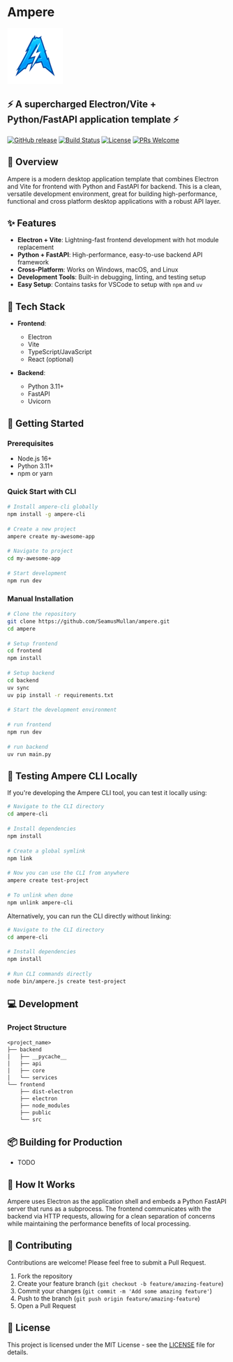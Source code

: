# Ampere

![Ampere Logo](assets/logo_128x128.png)

## ⚡ A supercharged Electron/Vite + Python/FastAPI application template ⚡

[![GitHub release](https://img.shields.io/github/v/release/SeamusMullan/ampere?include_prereleases&style=flat-square)](https://github.com/SeamusMullan/ampere/releases)
[![Build Status](https://img.shields.io/github/actions/workflow/status/SeamusMullan/ampere/main.yml?branch=main&style=flat-square)](https://github.com/SeamusMullan/ampere/actions)
[![License](https://img.shields.io/github/license/SeamusMullan/ampere?style=flat-square)](LICENSE)
[![PRs Welcome](https://img.shields.io/badge/PRs-welcome-brightgreen.svg?style=flat-square)](CONTRIBUTING.md)

</div>

## 🚀 Overview

Ampere is a modern desktop application template that combines Electron and Vite for frontend with Python and FastAPI for backend. This is a clean, versatile development environment, great for building high-performance, functional and cross platform desktop applications with a robust API layer.

## ✨ Features

- **Electron + Vite**: Lightning-fast frontend development with hot module replacement
- **Python + FastAPI**: High-performance, easy-to-use backend API framework
- **Cross-Platform**: Works on Windows, macOS, and Linux
- **Development Tools**: Built-in debugging, linting, and testing setup
- **Easy Setup**: Contains tasks for VSCode to setup with `npm` and `uv`

## 🔧 Tech Stack

- **Frontend**:
  - Electron
  - Vite
  - TypeScript/JavaScript
  - React (optional)

- **Backend**:
  - Python 3.11+
  - FastAPI
  - Uvicorn

## 🏁 Getting Started

### Prerequisites

- Node.js 16+
- Python 3.11+
- npm or yarn

### Quick Start with CLI

```bash
# Install ampere-cli globally
npm install -g ampere-cli

# Create a new project
ampere create my-awesome-app

# Navigate to project
cd my-awesome-app

# Start development
npm run dev
```

### Manual Installation

```bash
# Clone the repository
git clone https://github.com/SeamusMullan/ampere.git
cd ampere

# Setup frontend
cd frontend
npm install

# Setup backend
cd backend
uv sync
uv pip install -r requirements.txt

# Start the development environment

# run frontend
npm run dev

# run backend
uv run main.py
```

## 🧪 Testing Ampere CLI Locally

If you're developing the Ampere CLI tool, you can test it locally using:

```bash
# Navigate to the CLI directory
cd ampere-cli

# Install dependencies
npm install

# Create a global symlink
npm link

# Now you can use the CLI from anywhere
ampere create test-project

# To unlink when done
npm unlink ampere-cli
```

Alternatively, you can run the CLI directly without linking:

```bash
# Navigate to the CLI directory
cd ampere-cli

# Install dependencies
npm install

# Run CLI commands directly
node bin/ampere.js create test-project
```

## 💻 Development

### Project Structure

```text
<project_name>
├── backend
│   ├── __pycache__
│   ├── api
│   ├── core
│   └── services
└── frontend
    ├── dist-electron
    ├── electron
    ├── node_modules
    ├── public
    └── src
```

## 📦 Building for Production

- TODO

## 🔄 How It Works

Ampere uses Electron as the application shell and embeds a Python FastAPI server that runs as a subprocess. The frontend communicates with the backend via HTTP requests, allowing for a clean separation of concerns while maintaining the performance benefits of local processing.

## 🤝 Contributing

Contributions are welcome! Please feel free to submit a Pull Request.

1. Fork the repository
2. Create your feature branch (`git checkout -b feature/amazing-feature`)
3. Commit your changes (`git commit -m 'Add some amazing feature'`)
4. Push to the branch (`git push origin feature/amazing-feature`)
5. Open a Pull Request

## 📄 License

This project is licensed under the MIT License - see the [LICENSE](LICENSE) file for details.
